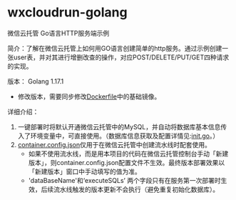 # wxcloudrun-golang
微信云托管 Go语言HTTP服务端示例

简介：了解在微信云托管上如何用GO语言创建简单的http服务。通过示例创建一张user表，并对其进行增删改查的操作，对应POST/DELETE/PUT/GET四种请求的实现。

版本：
Golang 1.17.1
* 修改版本，需要同步修改[Dockerfile](https://github.com/WeixinCloud/wxcloudrun-golang/blob/main/Dockerfile)中的基础镜像。

详细介绍：
1. 一键部署时将默认开通微信云托管中的MySQL，并自动将数据库基本信息传入了环境变量中，可直接使用。（数据库信息获取及配置详情见:[init.go](https://github.com/WeixinCloud/wxcloudrun-golang/blob/main/db/init.go)。）
2. [container.config.json](https://github.com/WeixinCloud/wxcloudrun-golang/blob/main/container.config.json)仅用于在微信云托管中创建流水线时配套使用。
   * 如果不使用流水线，而是用本项目的代码在微信云托管控制台手动「新建版本」，则container.config.json配置文件不生效。最终版本部署效果以「新建版本」窗口中手动填写的值为准。
   * 'dataBaseName'和‘executeSQLs’ 两个字段只有在服务第一次部署时生效，后续流水线触发的版本更新不会执行（避免重复初始化数据库）。
